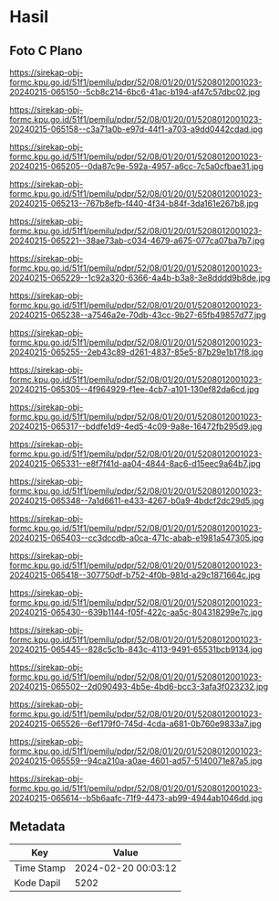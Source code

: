 # Hasil

## Foto C Plano

https://sirekap-obj-formc.kpu.go.id/51f1/pemilu/pdpr/52/08/01/20/01/5208012001023-20240215-065150--5cb8c214-6bc6-41ac-b194-af47c57dbc02.jpg

https://sirekap-obj-formc.kpu.go.id/51f1/pemilu/pdpr/52/08/01/20/01/5208012001023-20240215-065158--c3a71a0b-e97d-44f1-a703-a9dd0442cdad.jpg

https://sirekap-obj-formc.kpu.go.id/51f1/pemilu/pdpr/52/08/01/20/01/5208012001023-20240215-065205--0da87c9e-592a-4957-a6cc-7c5a0cfbae31.jpg

https://sirekap-obj-formc.kpu.go.id/51f1/pemilu/pdpr/52/08/01/20/01/5208012001023-20240215-065213--767b8efb-f440-4f34-b84f-3da161e267b8.jpg

https://sirekap-obj-formc.kpu.go.id/51f1/pemilu/pdpr/52/08/01/20/01/5208012001023-20240215-065221--38ae73ab-c034-4679-a675-077ca07ba7b7.jpg

https://sirekap-obj-formc.kpu.go.id/51f1/pemilu/pdpr/52/08/01/20/01/5208012001023-20240215-065229--1c92a320-6366-4a4b-b3a8-3e8dddd9b8de.jpg

https://sirekap-obj-formc.kpu.go.id/51f1/pemilu/pdpr/52/08/01/20/01/5208012001023-20240215-065238--a7546a2e-70db-43cc-9b27-65fb49857d77.jpg

https://sirekap-obj-formc.kpu.go.id/51f1/pemilu/pdpr/52/08/01/20/01/5208012001023-20240215-065255--2eb43c89-d261-4837-85e5-87b29e1b17f8.jpg

https://sirekap-obj-formc.kpu.go.id/51f1/pemilu/pdpr/52/08/01/20/01/5208012001023-20240215-065305--4f964929-f1ee-4cb7-a101-130ef82da6cd.jpg

https://sirekap-obj-formc.kpu.go.id/51f1/pemilu/pdpr/52/08/01/20/01/5208012001023-20240215-065317--bddfe1d9-4ed5-4c09-9a8e-16472fb295d9.jpg

https://sirekap-obj-formc.kpu.go.id/51f1/pemilu/pdpr/52/08/01/20/01/5208012001023-20240215-065331--e8f7f41d-aa04-4844-8ac6-d15eec9a64b7.jpg

https://sirekap-obj-formc.kpu.go.id/51f1/pemilu/pdpr/52/08/01/20/01/5208012001023-20240215-065348--7a1d6611-e433-4267-b0a9-4bdcf2dc29d5.jpg

https://sirekap-obj-formc.kpu.go.id/51f1/pemilu/pdpr/52/08/01/20/01/5208012001023-20240215-065403--cc3dccdb-a0ca-471c-abab-e1981a547305.jpg

https://sirekap-obj-formc.kpu.go.id/51f1/pemilu/pdpr/52/08/01/20/01/5208012001023-20240215-065418--307750df-b752-4f0b-981d-a29c1871664c.jpg

https://sirekap-obj-formc.kpu.go.id/51f1/pemilu/pdpr/52/08/01/20/01/5208012001023-20240215-065430--639b1144-f05f-422c-aa5c-804318299e7c.jpg

https://sirekap-obj-formc.kpu.go.id/51f1/pemilu/pdpr/52/08/01/20/01/5208012001023-20240215-065445--828c5c1b-843c-4113-9491-65531bcb9134.jpg

https://sirekap-obj-formc.kpu.go.id/51f1/pemilu/pdpr/52/08/01/20/01/5208012001023-20240215-065502--2d090493-4b5e-4bd6-bcc3-3afa3f023232.jpg

https://sirekap-obj-formc.kpu.go.id/51f1/pemilu/pdpr/52/08/01/20/01/5208012001023-20240215-065526--6ef179f0-745d-4cda-a681-0b760e9833a7.jpg

https://sirekap-obj-formc.kpu.go.id/51f1/pemilu/pdpr/52/08/01/20/01/5208012001023-20240215-065559--94ca210a-a0ae-4601-ad57-5140071e87a5.jpg

https://sirekap-obj-formc.kpu.go.id/51f1/pemilu/pdpr/52/08/01/20/01/5208012001023-20240215-065614--b5b6aafc-71f9-4473-ab99-4944ab1046dd.jpg


## Metadata

| Key        | Value               |
| ---------- | ------------------- |
| Time Stamp | 2024-02-20 00:03:12 |
| Kode Dapil | 5202                |



